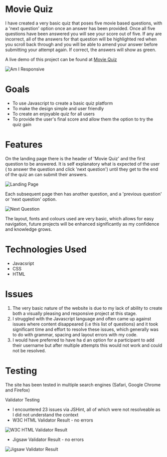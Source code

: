 # Movie Quiz

I have created a very basic quiz that poses five movie based questions, with a 'next question' option once an answer has been provided. Once all five questions have been answered you will see your score out of five. If any are incorrect, all of the answers for that question will be highlighted red when you scroll back through and you will be able to amend your answer before submitting your attempt again. If correct, the answers will show as green.

A live demo of this project can be found at [Movie Quiz](https://8000-alanpaterson82-project2-052j5a4rw6.us2.codeanyapp.com/)

![Am I Responsive](assets/images/am-i-responsive.jpg)

# Goals

- To use Javascript to create a basic quiz platform
- To make the design simple and user friendly
- To create an enjoyable quiz for all users
- To provide the user's final score and allow them the option to try the quiz gain

# Features

On the landing page there is the header of 'Movie Quiz' and the first question to be answered. It is self explanatory what is expected of the user ( to answer the question and click 'next question') until they get to the end of the quiz an can submit their answers.

![Landing Page](assets/images/landing-page.jpg)

Each subsequent page then has another question, and a 'previous question' or 'next question' option.

![Next Question](assets/images/previous-question-next-question.jpg)

The layout, fonts and colours used are very basic, which allows for easy navigation, future projects will be enhanced significantly as my confidence and knowledge grows.

# Technologies Used

- Javacsript
- CSS
- HTML

# Issues

1. The very basic nature of the website is due to my lack of ability to create both a visually pleasing and responsive project at this stage.
2. I struggled with the Javascript language and often came up against issues where content disappeared (i.e this list of questions) and it took significant time and effort to resolve these issues, which generally was to do with grammar, spacing and layout errors with my code.
3. I would have preferred to have ha d an option for a participant to add their username but after multiple attempts this would not work and could not be resolved.

# Testing

The site has been tested in multiple search engines (Safari, Google Chrome and Firefox)

Validator Testing

- I encountered 23 issues via JSHint, all of which were not resolveable as I did not understand the context
- W3C HTML Validator Result - no errors

![W3C HTML Validator Result](assets/images/w3c-html-validator-result.jpg) 

- Jigsaw Validator Result - no errors

![Jigsaw Validator Result](assets/images/w3c-jigsaw-validator-result.jpg)

